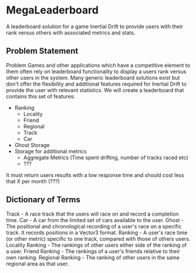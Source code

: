 # MegaLeaderboard
A leaderboard solution for a game Inertial Drift to provide users with their rank versus others with associated metrics and stats.

## Problem Statement
Problem
Games and other applications which have a competitive element to them often rely on leaderboard functionality to display a users rank versus other users in the system.
Many generic leaderboard solutions exist but don't offer the flexibility and additional features required for Inertial Drift to provide the user with relevant statistics.
We will create a leaderboard that contains this set of features:
- Ranking
  - Locality
  - Friend
  - Regional
  - Track
  - Car
- Ghost Storage
- Storage for additional metrics
  - Aggregate Metrics (Time spent drifting, number of tracks raced etc)
  - ???

It must return users results with a low response time and should cost less that X per month (???)

## Dictionary of Terms
Track - A race track that the users will race on and record a completion time.
Car - A car from the limited set of cars available to the user.
Ghost - The positional and chronological recording of a user's race on a specific track. It records positions in a Vector3 format.
Ranking - A user's race time (or other metric) specific to one track, compared with those of others users.
Locality Ranking - The rankings of other users either side of the ranking of a user.
Friend Ranking - The rankings of a user's friends relative to their own ranking.
Regional Ranking - The ranking of other users in the same regional area as that user.
